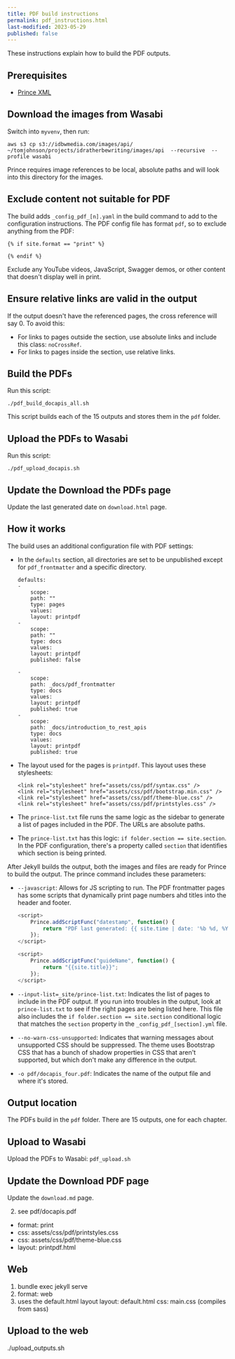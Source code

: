 ```yaml
---
title: PDF build instructions
permalink: pdf_instructions.html
last-modified: 2023-05-29
published: false
---
```


These instructions explain how to build the PDF outputs.

## Prerequisites

* [Prince XML](https://www.princexml.com/)

## Download the images from Wasabi

Switch into `myvenv`, then run:

```
aws s3 cp s3://idbwmedia.com/images/api/ ~/tomjohnson/projects/idratherbewriting/images/api  --recursive  --profile wasabi
```

Prince requires image references to be local, absolute paths and will look into this directory for the images.

## Exclude content not suitable for PDF

The build adds `_config_pdf_[n].yaml` in the build command to add to the configuration instructions. The PDF config file has format `pdf`, so to exclude anything from the PDF:

```
{% if site.format == "print" %}

{% endif %}
```

Exclude any YouTube videos, JavaScript, Swagger demos, or other content that doesn't display well in print.

## Ensure relative links are valid in the output

If the output doesn't have the referenced pages, the cross reference will say 0. To avoid this:

* For links to pages outside the section, use absolute links and include this class: `noCrossRef`.
* For links to pages inside the section, use relative links.

## Build the PDFs

Run this script:

```
./pdf_build_docapis_all.sh
```

This script builds each of the 15 outputs and stores them in the `pdf` folder.

## Upload the PDFs to Wasabi

Run this script:

```
./pdf_upload_docapis.sh
```

## Update the Download the PDFs page

Update the last generated date on `download.html` page.

## How it works

The build uses an additional configuration file with PDF settings:

*   In the `defaults` section, all directories are set to be unpublished except for `pdf_frontmatter` and a specific directory.

    ```
    defaults:
    -
        scope:
        path: ""
        type: pages
        values:
        layout: printpdf
    -
        scope:
        path: ""
        type: docs
        values:
        layout: printpdf
        published: false

    -
        scope:
        path: _docs/pdf_frontmatter
        type: docs
        values:
        layout: printpdf
        published: true
    -
        scope:
        path: _docs/introduction_to_rest_apis
        type: docs
        values:
        layout: printpdf
        published: true
    ```

*   The layout used for the pages is `printpdf`. This layout uses these stylesheets:

    ```
    <link rel="stylesheet" href="assets/css/pdf/syntax.css" />
    <link rel="stylesheet" href="assets/css/pdf/bootstrap.min.css" />
    <link rel="stylesheet" href="assets/css/pdf/theme-blue.css" />
    <link rel="stylesheet" href="assets/css/pdf/printstyles.css" />
    ```

*   The `prince-list.txt` file runs the same logic as the sidebar to generate a list of pages included in the PDF. The URLs are absolute paths.
*   The `prince-list.txt` has this logic: `if folder.section == site.section`. In the PDF configuration, there's a property called `section` that identifies which section is being printed.

After Jekyll builds the output, both the images and files are ready for Prince to build the output. The prince command includes these parameters:

*   `--javascript`: Allows for JS scripting to run. The PDF frontmatter pages has some scripts that dynamically print page numbers ahd titles into the header and footer.

    ```js
    <script>
        Prince.addScriptFunc("datestamp", function() {
            return "PDF last generated: {{ site.time | date: '%b %d, %Y' }}";
        });
    </script>

    <script>
        Prince.addScriptFunc("guideName", function() {
            return "{{site.title}}";
        });
    </script>
    ```

*   `--input-list=_site/prince-list.txt`: Indicates the list of pages to include in the PDF output. If you run into troubles in the output, look at `prince-list.txt` to see if the right pages are being listed here. This file also includes the `if folder.section == site.section` conditional logic that matches the `section` property in the `_config_pdf_[section].yml` file.
*   `--no-warn-css-unsupported`: Indicates that warning messages about unsupported CSS should be suppressed. The theme uses Bootstrap CSS that has a bunch of shadow properties in CSS that aren't supported, but which don't make any difference in the output. 
*   `-o pdf/docapis_four.pdf`: Indicates the name of the output file and where it's stored.



## Output location

The PDFs build in the `pdf` folder. There are 15 outputs, one for each chapter.

## Upload to Wasabi

Upload the PDFs to Wasabi: `pdf_upload.sh`

## Update the Download PDF page

Update the `download.md` page.

2. see pdf/docapis.pdf

- format: print
- css: assets/css/pdf/printstyles.css
- css: assets/css/pdf/theme-blue.css
- layout: printpdf.html

## Web

1. bundle exec jekyll serve
2. format: web
3. uses the default.html layout
layout: default.html
css: main.css (compiles from sass)

## Upload to the web
./upload_outputs.sh
